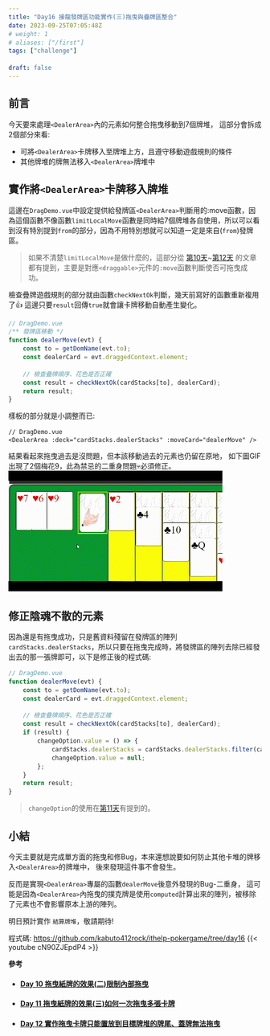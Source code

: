 ```yaml
---
title: "Day16 接龍發牌區功能實作(三)拖曳與疊牌區整合"
date: 2023-09-25T07:05:48Z
# weight: 1
# aliases: ["/first"]
tags: ["challenge"]

draft: false
---
```

## 前言
今天要來處理`<DealerArea>`內的元素如何整合拖曳移動到7個牌堆，
這部分會拆成2個部分來看:
- 可將`<DealerArea>`卡牌移入至牌堆上方，且遵守移動遊戲規則的條件
- 其他牌堆的牌無法移入`<DealerArea>`牌堆中

## 實作將`<DealerArea>`卡牌移入牌堆
這邊在`DragDemo.vue`中設定提供給發牌區`<DealerArea>`判斷用的:move函數，因為這個函數不像函數`limitLocalMove`函數是同時給7個牌堆各自使用，所以可以看到沒有特別提到`from`的部分，因為不用特別想就可以知道一定是來自(`from`)發牌區。
> 如果不清楚`limitLocalMove`是做什麼的，這部分從 [第10天](#day-10-拖曳紙牌的效果二限制內部拖曳postsit-day10)~[第12天](#day-12-實作拖曳卡牌只能置放到目標牌堆的牌尾蓋牌無法拖曳postsit-day12) 的文章都有提到，主要是對應`<draggable>`元件的`:move`函數判斷使否可拖曳成功。

檢查疊牌遊戲規則的部分就由函數`checkNextOk`判斷，幾天前寫好的函數重新複用了👍
這邊只要`result`回傳`true`就會讓卡牌移動自動產生變化。

```js
// DragDemo.vue
/** 發牌區移動 */
function dealerMove(evt) {
    const to = getDomName(evt.to);
    const dealerCard = evt.draggedContext.element;

    // 檢查疊牌順序、花色是否正確
    const result = checkNextOk(cardStacks[to], dealerCard);
    return result;
}
```

樣板的部分就是小調整而已:
```vue
// DragDemo.vue
<DealerArea :deck="cardStacks.dealerStacks" :moveCard="dealerMove" />
```
結果看起來拖曳過去是沒問題，但本該移動過去的元素也仍留在原地，
如下圖GIF出現了2個梅花9，此為禁忌的二重身問題💀必須修正。
![Day16有Bug的拖曳.gif](/images/Day16有Bug的拖曳.gif)

## 修正陰魂不散的元素
因為還是有拖曳成功，只是舊資料殘留在發牌區的陣列`cardStacks.dealerStacks`，所以只要在拖曳完成時，將發牌區的陣列去除已經發出去的那一張牌即可，以下是修正後的程式碼:
```js
// DragDemo.vue
function dealerMove(evt) {
    const to = getDomName(evt.to);
    const dealerCard = evt.draggedContext.element;

    // 檢查疊牌順序、花色是否正確
    const result = checkNextOk(cardStacks[to], dealerCard);
    if (result) {
        changeOption.value = () => {
            cardStacks.dealerStacks = cardStacks.dealerStacks.filter(card => card.value !== dealerCard.value);
            changeOption.value = null;
        };
    }
    return result;
}
```
> `changeOption`的使用在[第11天](#day-11-拖曳紙牌的效果三如何一次拖曳多張卡牌postsit-day11實作邏輯)有提到的。

## 小結
今天主要就是完成單方面的拖曳和修Bug，本來還想說要如何防止其他卡堆的牌移入`<DealerArea>`的牌堆中，
後來發現這件事不會發生。

反而是實現`<DealerArea>`專屬的函數`dealerMove`後意外發現的Bug-二重身，
這可能是因為`<DealerArea>`內拖曳的撲克牌是使用`computed`計算出來的陣列，被移除了元素也不會影響原本上游的陣列。

明日預計實作 `結算牌堆`，敬請期待!

程式碼: https://github.com/kabuto412rock/ithelp-pokergame/tree/day16
{{< youtube cN90ZJEpdP4 >}}

**參考**
- #### [Day 10 拖曳紙牌的效果(二)限制內部拖曳](/posts/it-day10)
- #### [Day 11 拖曳紙牌的效果(三)如何一次拖曳多張卡牌](/posts/it-day11/#實作邏輯)
- #### [Day 12 實作拖曳卡牌只能置放到目標牌堆的牌尾、蓋牌無法拖曳](/posts/it-day12/)
